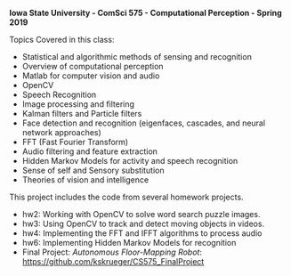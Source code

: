 **Iowa State University - ComSci 575 - Computational  Perception - Spring 2019**

Topics Covered in  this class:
- Statistical and algorithmic methods of sensing and recognition
- Overview of computational perception
- Matlab for computer vision and audio
- OpenCV
- Speech Recognition
- Image processing and filtering
- Kalman filters and Particle filters
- Face detection and recognition (eigenfaces, cascades, and neural network approaches)
- FFT (Fast Fourier Transform)
- Audio filtering and feature extraction
- Hidden Markov Models for activity and speech recognition
- Sense of self and Sensory substitution
- Theories of vision and intelligence

This project includes the code from several homework projects.
- hw2: Working with OpenCV to solve word search puzzle images.
- hw3: Using OpenCV to track and detect moving objects in videos.
- hw4: Implementing the FFT and IFFT algorithms to process audio
- hw6: Implementing Hidden Markov Models for recognition
- Final Project: *Autonomous Floor-Mapping Robot*: https://github.com/kskrueger/CS575_FinalProject
